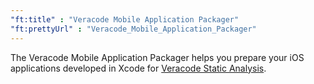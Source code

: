 ```yaml
---
"ft:title" : "Veracode Mobile Application Packager"
"ft:prettyUrl" : "Veracode_Mobile_Application_Packager"
---
```

The Veracode Mobile Application Packager helps you prepare your iOS applications developed in Xcode for [Veracode Static Analysis](https://docs.veracode.com/r/c_static_overview).